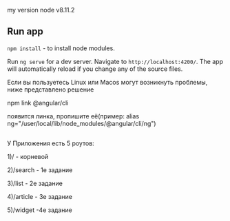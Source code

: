 my version node v8.11.2

## Run app

`npm install` - to install node modules.

Run `ng serve` for a dev server. Navigate to `http://localhost:4200/`. The app will automatically reload if you change any of the source files.


Если вы пользуетесь Linux или Macos могут возникнуть проблемы, ниже представлено решение

npm link @angular/cli

появится линка, пропишите её(пример: alias ng="/user/local/lib/node_modules/@angular/cli/ng")


##
У Приложения есть 5 роутов:

1)/ - корневой

2)/search - 1е задание

3)/list - 2e задание

4)/article - 3e задание

5)/widget -4е задание

